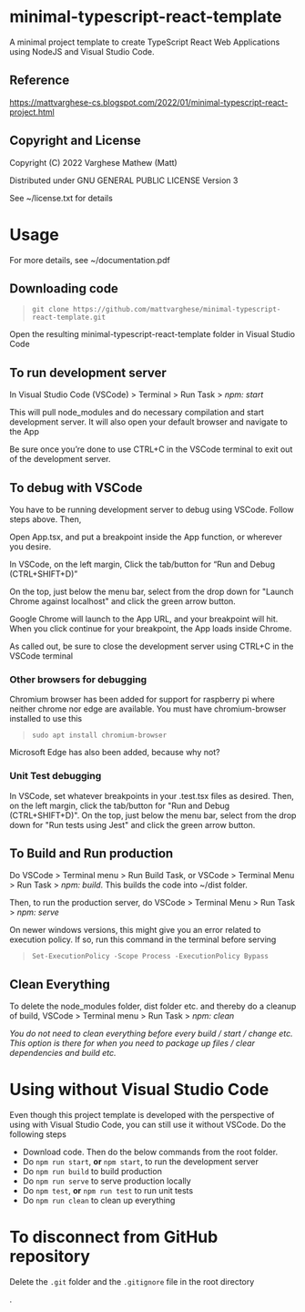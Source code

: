 # minimal-typescript-react-template
A minimal project template to create TypeScript React Web Applications 
using NodeJS and Visual Studio Code.

## Reference
https://mattvarghese-cs.blogspot.com/2022/01/minimal-typescript-react-project.html

## Copyright and License
Copyright (C) 2022 Varghese Mathew (Matt)

Distributed under GNU GENERAL PUBLIC LICENSE Version 3

See ~/license.txt for details

# Usage
For more details, see ~/documentation.pdf

## Downloading code
> `git clone https://github.com/mattvarghese/minimal-typescript-react-template.git`

Open the resulting minimal-typescript-react-template folder in Visual Studio Code

## To run development server
In Visual Studio Code (VSCode) > Terminal > Run Task > *npm: start*

This will pull node_modules and do necessary compilation and start development server. It will also open your default browser and navigate to the App

Be sure once you’re done to use CTRL+C in the VSCode terminal to exit out of the development server.

## To debug with VSCode
You have to be running development server to debug using VSCode. Follow steps above. Then,

Open App.tsx, and put a breakpoint inside the App function, or wherever you desire.

In VSCode, on the left margin, Click the tab/button for “Run and Debug (CTRL+SHIFT+D)”

On the top, just below the menu bar, select from the drop down for "Launch Chrome against localhost" and click the green arrow button.

Google Chrome will launch to the App URL, and your breakpoint will hit. When you click continue for your breakpoint, the App loads inside Chrome.

As called out, be sure to close the development server using CTRL+C in the VSCode terminal

### Other browsers for debugging
Chromium browser has been added for support for raspberry pi where neither chrome nor edge are available. You must have chromium-browser installed to use this
> `sudo apt install chromium-browser`

Microsoft Edge has also been added, because why not?

### Unit Test debugging
In VSCode, set whatever breakpoints in your .test.tsx files as desired. Then, on the left margin, click the tab/button for "Run and Debug (CTRL+SHIFT+D)". On the top, just below the menu bar, select from the drop down for "Run tests using Jest" and click the green arrow button. 

## To Build and Run production
Do VSCode > Terminal menu > Run Build Task, or VSCode > Terminal Menu > Run Task > *npm: build*. This builds the code into ~/dist folder.

Then, to run the production server, do VSCode > Terminal Menu > Run Task > *npm: serve*

On newer windows versions, this might give you an error related to execution policy. If so, run this command in the terminal before serving
> `Set-ExecutionPolicy -Scope Process -ExecutionPolicy Bypass`

## Clean Everything
To delete the node_modules folder, dist folder etc. and thereby do a cleanup of build, VSCode > Terminal menu > Run Task > *npm: clean*

*You do not need to clean everything before every build / start / change etc. This option is there for when you need to package up files / clear dependencies and build etc.*

# Using without Visual Studio Code
Even though this project template is developed with the perspective of using with Visual Studio Code, you can still use it without VSCode. Do the following steps
- Download code. Then do the below commands from the root folder.
- Do `npm run start`, **or** `npm start`, to run the development server
- Do `npm run build` to build production
- Do `npm run serve` to serve production locally
- Do `npm test`, **or** `npm run test` to run unit tests
- Do `npm run clean` to clean up everything

# To disconnect from GitHub repository
Delete the `.git` folder and the `.gitignore` file in the root directory

.